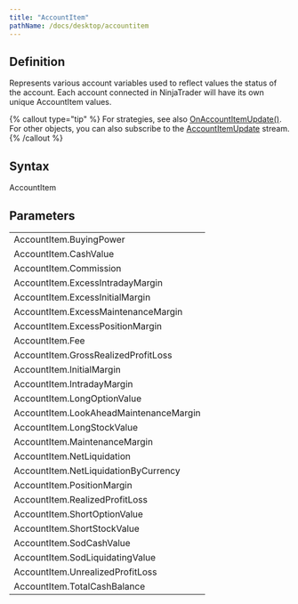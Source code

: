 ```yaml
---
title: "AccountItem"
pathName: /docs/desktop/accountitem
---
```


## Definition

Represents various account variables used to reflect values the status of the account. Each account connected in NinjaTrader will have its own unique AccountItem values.

{% callout type="tip" %}
For strategies, see also [OnAccountItemUpdate()](/docs/desktop/onaccountitemupdate). For other objects, you can also subscribe to the [AccountItemUpdate](/docs/desktop/accountitemupdate) stream.
{% /callout %}

## Syntax

AccountItem

## Parameters

|  |
| --- |
| AccountItem.BuyingPower |
| AccountItem.CashValue |
| AccountItem.Commission |
| AccountItem.ExcessIntradayMargin |
| AccountItem.ExcessInitialMargin |
| AccountItem.ExcessMaintenanceMargin |
| AccountItem.ExcessPositionMargin |
| AccountItem.Fee |
| AccountItem.GrossRealizedProfitLoss |
| AccountItem.InitialMargin |
| AccountItem.IntradayMargin |
| AccountItem.LongOptionValue |
| AccountItem.LookAheadMaintenanceMargin |
| AccountItem.LongStockValue |
| AccountItem.MaintenanceMargin |
| AccountItem.NetLiquidation |
| AccountItem.NetLiquidationByCurrency |
| AccountItem.PositionMargin |
| AccountItem.RealizedProfitLoss |
| AccountItem.ShortOptionValue |
| AccountItem.ShortStockValue |
| AccountItem.SodCashValue |
| AccountItem.SodLiquidatingValue |
| AccountItem.UnrealizedProfitLoss |
| AccountItem.TotalCashBalance |

